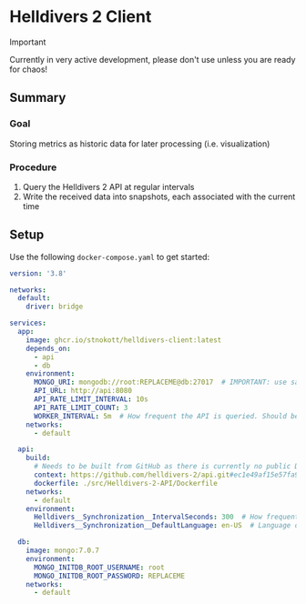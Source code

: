# Helldivers 2 Client

> [!IMPORTANT]  
> Currently in very active development, please don't use unless you are ready for chaos!

## Summary

### Goal
 Storing metrics as historic data for later processing (i.e. visualization)

### Procedure
1. Query the Helldivers 2 API at regular intervals
2. Write the received data into snapshots, each associated with the current time

## Setup

Use the following `docker-compose.yaml` to get started:

```yaml
version: '3.8'

networks:
  default:
    driver: bridge

services:
  app:
    image: ghcr.io/stnokott/helldivers-client:latest
    depends_on:
      - api
      - db
    environment:
      MONGO_URI: mongodb://root:REPLACEME@db:27017  # IMPORTANT: use same credentials as in the <db> container.
      API_URL: http://api:8080
      API_RATE_LIMIT_INTERVAL: 10s
      API_RATE_LIMIT_COUNT: 3
      WORKER_INTERVAL: 5m  # How frequent the API is queried. Should be no less than API update interval below.
    networks:
      - default

  api:
    build:
      # Needs to be built from GitHub as there is currently no public Docker image available
      context: https://github.com/helldivers-2/api.git#ec1e49af15e57fa9b6a464ca5463f3618ee01dac
      dockerfile: ./src/Helldivers-2-API/Dockerfile
    networks:
      - default
    environment:
      Helldivers__Synchronization__IntervalSeconds: 300  # How frequent the API data is updated.
      Helldivers__Synchronization__DefaultLanguage: en-US  # Language of strings such as Major Order text.

  db:
    image: mongo:7.0.7
    environment:
      MONGO_INITDB_ROOT_USERNAME: root
      MONGO_INITDB_ROOT_PASSWORD: REPLACEME
    networks:
      - default
```
